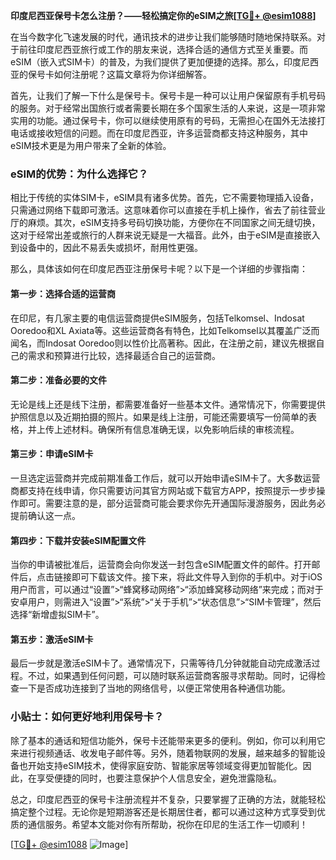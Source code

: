**印度尼西亚保号卡怎么注册？——轻松搞定你的eSIM之旅[[TG💪+ @esim1088](https://t.me/s/esim1088)]**

在当今数字化飞速发展的时代，通讯技术的进步让我们能够随时随地保持联系。对于前往印度尼西亚旅行或工作的朋友来说，选择合适的通信方式至关重要。而eSIM（嵌入式SIM卡）的普及，为我们提供了更加便捷的选择。那么，印度尼西亚的保号卡如何注册呢？这篇文章将为你详细解答。

首先，让我们了解一下什么是保号卡。保号卡是一种可以让用户保留原有手机号码的服务。对于经常出国旅行或者需要长期在多个国家生活的人来说，这是一项非常实用的功能。通过保号卡，你可以继续使用原有的号码，无需担心在国外无法接打电话或接收短信的问题。而在印度尼西亚，许多运营商都支持这种服务，其中eSIM技术更是为用户带来了全新的体验。

### eSIM的优势：为什么选择它？

相比于传统的实体SIM卡，eSIM具有诸多优势。首先，它不需要物理插入设备，只需通过网络下载即可激活。这意味着你可以直接在手机上操作，省去了前往营业厅的麻烦。其次，eSIM支持多号码切换功能，方便你在不同国家之间无缝切换，这对于经常出差或旅行的人群来说无疑是一大福音。此外，由于eSIM是直接嵌入到设备中的，因此不易丢失或损坏，耐用性更强。

那么，具体该如何在印度尼西亚注册保号卡呢？以下是一个详细的步骤指南：

#### 第一步：选择合适的运营商

在印尼，有几家主要的电信运营商提供eSIM服务，包括Telkomsel、Indosat Ooredoo和XL Axiata等。这些运营商各有特色，比如Telkomsel以其覆盖广泛而闻名，而Indosat Ooredoo则以性价比高著称。因此，在注册之前，建议先根据自己的需求和预算进行比较，选择最适合自己的运营商。

#### 第二步：准备必要的文件

无论是线上还是线下注册，都需要准备好一些基本文件。通常情况下，你需要提供护照信息以及近期拍摄的照片。如果是线上注册，可能还需要填写一份简单的表格，并上传上述材料。确保所有信息准确无误，以免影响后续的审核流程。

#### 第三步：申请eSIM卡

一旦选定运营商并完成前期准备工作后，就可以开始申请eSIM卡了。大多数运营商都支持在线申请，你只需要访问其官方网站或下载官方APP，按照提示一步步操作即可。需要注意的是，部分运营商可能会要求你先开通国际漫游服务，因此务必提前确认这一点。

#### 第四步：下载并安装eSIM配置文件

当你的申请被批准后，运营商会向你发送一封包含eSIM配置文件的邮件。打开邮件后，点击链接即可下载该文件。接下来，将此文件导入到你的手机中。对于iOS用户而言，可以通过“设置”>“蜂窝移动网络”>“添加蜂窝移动网络”来完成；而对于安卓用户，则需进入“设置”>“系统”>“关于手机”>“状态信息”>“SIM卡管理”，然后选择“新增虚拟SIM卡”。

#### 第五步：激活eSIM卡

最后一步就是激活eSIM卡了。通常情况下，只需等待几分钟就能自动完成激活过程。不过，如果遇到任何问题，可以随时联系运营商客服寻求帮助。同时，记得检查一下是否成功连接到了当地的网络信号，以便正常使用各种通信功能。

### 小贴士：如何更好地利用保号卡？

除了基本的通话和短信功能外，保号卡还能带来更多的便利。例如，你可以利用它来进行视频通话、收发电子邮件等。另外，随着物联网的发展，越来越多的智能设备也开始支持eSIM技术，使得家庭安防、智能家居等领域变得更加智能化。因此，在享受便捷的同时，也要注意保护个人信息安全，避免泄露隐私。

总之，印度尼西亚的保号卡注册流程并不复杂，只要掌握了正确的方法，就能轻松搞定整个过程。无论你是短期游客还是长期居住者，都可以通过这种方式享受到优质的通信服务。希望本文能对你有所帮助，祝你在印尼的生活工作一切顺利！

[[TG💪+ @esim1088](https://t.me/s/esim1088) ![Image](https://i.postimg.cc/4NQfJmqS/Snipaste-2025-05-13-00-14-12.png)]